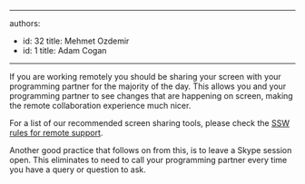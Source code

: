 

---
authors:
  - id: 32
    title: Mehmet Ozdemir
  - id: 1
    title: Adam Cogan
---




<span class='intro'> If you are working remotely you should be sharing your screen with your programming partner for the majority of the day. This allows you and your programming partner to see changes that are happening on screen, making the remote collaboration experience much nicer. </span>

<p class="p1">For a list of our recommended screen sharing tools, please check the 
   <span class="s1">
      <a href="/_layouts/15/FIXUPREDIRECT.ASPX?WebId=3dfc0e07-e23a-4cbb-aac2-e778b71166a2&amp;TermSetId=07da3ddf-0924-4cd2-a6d4-a4809ae20160&amp;TermId=f5be979b-fa7e-4bad-8a47-60fccd308df6">SSW rules for remote support</a>.​</span></p><p class="p1">​Another good practice that follows on from this, is to leave a S​kype session open. This eliminates to need to call your programming partner every time you have a query or question to ask.​</p>



